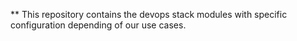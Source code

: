 ** This repository contains the devops stack modules with specific configuration depending of our use cases.